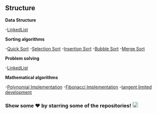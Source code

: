 ## Structure
**Data Structure**

-[LinkedList](Data%20Structure/cpp/LinkedList)

**Sorting algorithms**

-[Quick Sort](Sorts/quick_sort.cpp)
-[Selection Sort](Sorts/selection_sort.cpp)
-[Insertion Sort](Sorts/insertion_sort.cpp)
-[Bubble Sort](Sorts/bubble_sort.cpp)
-[Merge Sort](Sorts/merge_sort.cpp)

**Problem solving**

-[LinkedList](problem%20solving)

**Mathematical algorithms**

-[Polynomial Implementation](math/poly)
-[Fibonacci  Implementation](math/fibo)
-[tangent limited development](math/tang)


### Show some ❤️ by starring some of the repositories! <img src = "https://media2.giphy.com/media/QssGEmpkyEOhBCb7e1/giphy.gif?cid=ecf05e47a0n3gi1bfqntqmob8g9aid1oyj2wr3ds3mg700bl&rid=giphy.gif" width = 18px>
